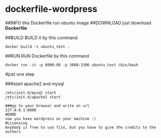 # dockerfile-wordpress
##INFO 
this Dockerfile run ubuntu image 
##DOWNLOAD
just download **Dockerfile** 

##BUILD 
BUILD it by this command
```
docker build -t ubuntu_test .
```
##RUN
RUN Dockerfile by this command
```
docker run -it -p 8080:80 -p 3888:3306 ubuntu_test /bin/bash
```
#just one step

###start apache2 and mysql 
````
/etc/init.d/mysql start
/etc/init.d/apache2 start
```
###go to your browser and write on url 
127.0.0.1:8080 
#DONE
now you have wordpress on your machine :)
#Licensing
Anybody is free to use file, but you have to give the credits to the authors
